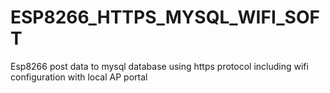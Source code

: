 # ESP8266_HTTPS_MYSQL_WIFI_SOFT
Esp8266 post data to mysql database using https protocol including wifi configuration with local AP portal
